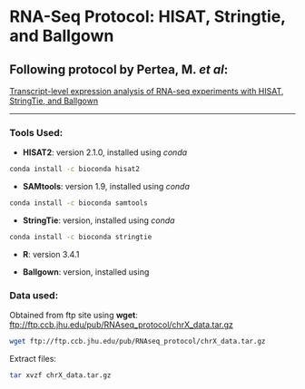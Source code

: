 # RNA-Seq Protocol: HISAT, Stringtie, and Ballgown

## Following protocol by Pertea, M. *et al*:
[Transcript-level expression analysis of RNA-seq experiments with HISAT, StringTie, and Ballgown](https://www.ncbi.nlm.nih.gov/pubmed/27560171)

---

### Tools Used:
- **HISAT2**: version 2.1.0, installed using *conda*
```bash
conda install -c bioconda hisat2
```

- **SAMtools**: version 1.9, installed using *conda*
```bash
conda install -c bioconda samtools
```

- **StringTie**: version, installed using *conda*
```bash
conda install -c bioconda stringtie
```

- **R**: version 3.4.1

- **Ballgown**: version, installed using 

### Data used:
Obtained from ftp site using **wget**: <ftp://ftp.ccb.jhu.edu/pub/RNAseq_protocol/chrX_data.tar.gz>
```bash
wget ftp://ftp.ccb.jhu.edu/pub/RNAseq_protocol/chrX_data.tar.gz
```

Extract files:
```bash
tar xvzf chrX_data.tar.gz
```



